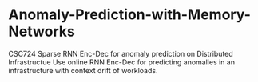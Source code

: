 # Anomaly-Prediction-with-Memory-Networks
CSC724 Sparse RNN Enc-Dec for anomaly prediction on Distributed Infrastructue
Use online RNN Enc-Dec for predicting anomalies in an infrastructure with context drift of workloads.

